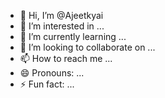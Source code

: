 - 👋 Hi, I’m @Ajeetkyai
- 👀 I’m interested in ...
- 🌱 I’m currently learning ...
- 💞️ I’m looking to collaborate on ...
- 📫 How to reach me ...
- 😄 Pronouns: ...
- ⚡ Fun fact: ...

<!---
Ajeetkyai/Ajeetkyai is a ✨ special ✨ repository because its `README.md` (this file) appears on your GitHub profile.
You can click the Preview link to take a look at your changes.
--->
